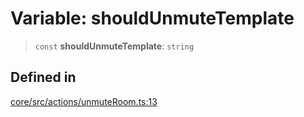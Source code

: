 # Variable: shouldUnmuteTemplate

> `const` **shouldUnmuteTemplate**: `string`

## Defined in

[core/src/actions/unmuteRoom.ts:13](https://github.com/ai16z/eliza/blob/ee5422db5e0eb83afc9385308b6f420315c50414/core/src/actions/unmuteRoom.ts#L13)
